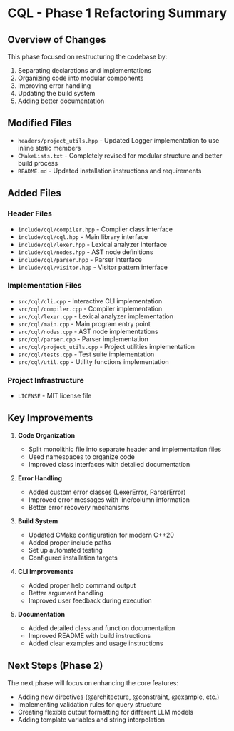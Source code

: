 # CQL - Phase 1 Refactoring Summary

## Overview of Changes

This phase focused on restructuring the codebase by:
1. Separating declarations and implementations
2. Organizing code into modular components
3. Improving error handling
4. Updating the build system
5. Adding better documentation

## Modified Files

- `headers/project_utils.hpp` - Updated Logger implementation to use inline static members
- `CMakeLists.txt` - Completely revised for modular structure and better build process
- `README.md` - Updated installation instructions and requirements

## Added Files

### Header Files
- `include/cql/compiler.hpp` - Compiler class interface
- `include/cql/cql.hpp` - Main library interface
- `include/cql/lexer.hpp` - Lexical analyzer interface
- `include/cql/nodes.hpp` - AST node definitions
- `include/cql/parser.hpp` - Parser interface
- `include/cql/visitor.hpp` - Visitor pattern interface

### Implementation Files
- `src/cql/cli.cpp` - Interactive CLI implementation
- `src/cql/compiler.cpp` - Compiler implementation
- `src/cql/lexer.cpp` - Lexical analyzer implementation
- `src/cql/main.cpp` - Main program entry point
- `src/cql/nodes.cpp` - AST node implementations
- `src/cql/parser.cpp` - Parser implementation
- `src/cql/project_utils.cpp` - Project utilities implementation
- `src/cql/tests.cpp` - Test suite implementation
- `src/cql/util.cpp` - Utility functions implementation

### Project Infrastructure
- `LICENSE` - MIT license file

## Key Improvements

1. **Code Organization**
   - Split monolithic file into separate header and implementation files
   - Used namespaces to organize code
   - Improved class interfaces with detailed documentation

2. **Error Handling**
   - Added custom error classes (LexerError, ParserError)
   - Improved error messages with line/column information
   - Better error recovery mechanisms

3. **Build System**
   - Updated CMake configuration for modern C++20
   - Added proper include paths
   - Set up automated testing
   - Configured installation targets

4. **CLI Improvements**
   - Added proper help command output
   - Better argument handling
   - Improved user feedback during execution

5. **Documentation**
   - Added detailed class and function documentation
   - Improved README with build instructions
   - Added clear examples and usage instructions

## Next Steps (Phase 2)

The next phase will focus on enhancing the core features:
- Adding new directives (@architecture, @constraint, @example, etc.)
- Implementing validation rules for query structure
- Creating flexible output formatting for different LLM models
- Adding template variables and string interpolation